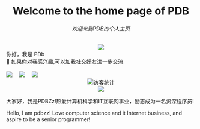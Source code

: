 

<!--
**PDBZz111/PDBZz111** is a ✨ _special_ ✨ repository because its `README.md` (this file) appears on your GitHub profile.

Here are some ideas to get you started:

- 🔭 I’m currently working on ...
- 🌱 I’m currently learning ...
- 👯 I’m looking to collaborate on ...
- 🤔 I’m looking for help with ...
- 💬 Ask me about ...
- 📫 How to reach me: ...
- 😄 Pronouns: ...
- ⚡ Fun fact: ...
-->
<!DOCTYPE html>
<html lang="en">
<h1 align="center">Welcome to the home page of PDB</h1>
<h6 align="center">欢迎来到PDB的个人主页</h6>
<div align="center" ><img order-radius="100px" src="https://cdn.jsdelivr.net/gh/sun0225SUN/photos/images/202108300019556.gif"/></div>
<div>你好，我是 PDb</div>
<div>💬 如果你对我感兴趣,可以加我社交好友进一步交流</div>
<br>
<a href="https://space.bilibili.com/404892962"><img src="https://img.shields.io/badge/bilibili-B%E7%AB%99-ff69b4"></a>&emsp;
<a href="https://www.zhihu.com/people/xiao-zhang-zhang-61-10"><img src="https://img.shields.io/badge/zhihu-%E7%9F%A5%E4%B9%8E-blue"></a>&emsp;
<a href=https://mail.qq.com/cgi-bin/frame_html?sid=BGoyWr2J6DaicEMh&r=c604af625f8d38224d0b9b28ba43583b&lang=zh><img src=https://img.shields.io/badge/%3Cqq.com%3E-%3C%E9%82%AE%E7%AE%B1%3E-%3CCOLOR%3E></a>&emsp;

<div align="center"><img src="https://visitor-badge.glitch.me/badge?page_id=sun0225SUN" alt="访客统计" /></div>
<div align="center"><img src="https://cdn.jsdelivr.net/gh/sun0225SUN/sun0225SUN/contribution-snake/github-contribution-grid-snake.svg" /></div>
<p>大家好，我是PDBZz!热爱计算机科学和IT互联网事业，励志成为一名资深程序员!<p>
<p>Hello, I am pdbzz! Love computer science and it Internet business, and aspire to be a senior programmer!</p>
</html>
